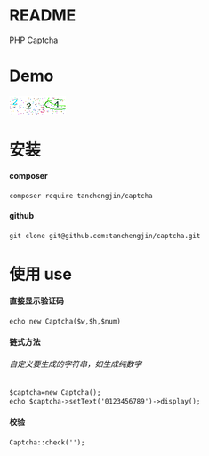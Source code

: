 # README
PHP Captcha
# Demo
![captcha](demo.png)

# 安装
#### composer
````composer require tanchengjin/captcha````
#### github
````git clone git@github.com:tanchengjin/captcha.git````


# 使用 use
#### 直接显示验证码
````
echo new Captcha($w,$h,$num)
````

#### 链式方法
###### 自定义要生成的字符串，如生成纯数字
````
$captcha=new Captcha();
echo $captcha->setText('0123456789')->display();
````

#### 校验

````
Captcha::check('');
````

